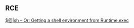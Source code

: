 ## RCE
[$@|sh – Or: Getting a shell environment from Runtime.exec](https://codewhitesec.blogspot.com/2015/03/sh-or-getting-shell-environment-from.html)
